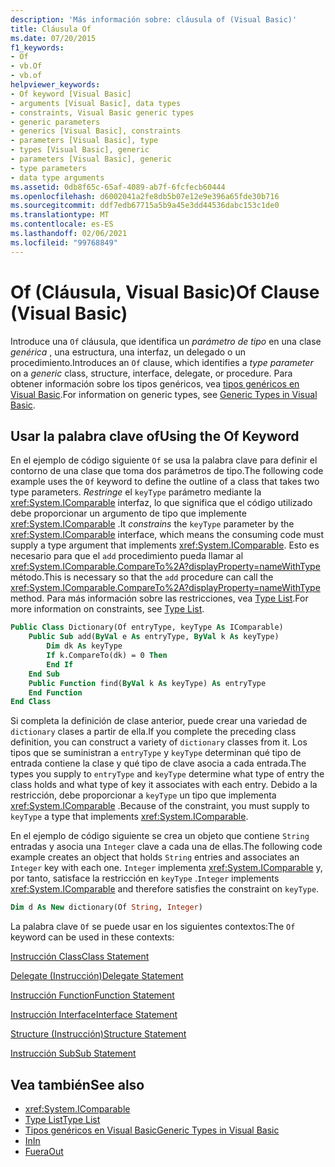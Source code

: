 ```yaml
---
description: 'Más información sobre: cláusula of (Visual Basic)'
title: Cláusula Of
ms.date: 07/20/2015
f1_keywords:
- Of
- vb.Of
- vb.of
helpviewer_keywords:
- Of keyword [Visual Basic]
- arguments [Visual Basic], data types
- constraints, Visual Basic generic types
- generic parameters
- generics [Visual Basic], constraints
- parameters [Visual Basic], type
- types [Visual Basic], generic
- parameters [Visual Basic], generic
- type parameters
- data type arguments
ms.assetid: 0db8f65c-65af-4089-ab7f-6fcfecb60444
ms.openlocfilehash: d6002041a2fe8db5b07e12e9e396a65fde30b716
ms.sourcegitcommit: ddf7edb67715a5b9a45e3dd44536dabc153c1de0
ms.translationtype: MT
ms.contentlocale: es-ES
ms.lasthandoff: 02/06/2021
ms.locfileid: "99768849"
---
```

# <a name="of-clause-visual-basic"></a><span data-ttu-id="c1751-103">Of (Cláusula, Visual Basic)</span><span class="sxs-lookup"><span data-stu-id="c1751-103">Of Clause (Visual Basic)</span></span>

<span data-ttu-id="c1751-104">Introduce una `Of` cláusula, que identifica un *parámetro de tipo* en una clase *genérica* , una estructura, una interfaz, un delegado o un procedimiento.</span><span class="sxs-lookup"><span data-stu-id="c1751-104">Introduces an `Of` clause, which identifies a *type parameter* on a *generic* class, structure, interface, delegate, or procedure.</span></span> <span data-ttu-id="c1751-105">Para obtener información sobre los tipos genéricos, vea [tipos genéricos en Visual Basic](../../programming-guide/language-features/data-types/generic-types.md).</span><span class="sxs-lookup"><span data-stu-id="c1751-105">For information on generic types, see [Generic Types in Visual Basic](../../programming-guide/language-features/data-types/generic-types.md).</span></span>  
  
## <a name="using-the-of-keyword"></a><span data-ttu-id="c1751-106">Usar la palabra clave of</span><span class="sxs-lookup"><span data-stu-id="c1751-106">Using the Of Keyword</span></span>  

 <span data-ttu-id="c1751-107">En el ejemplo de código siguiente `Of` se usa la palabra clave para definir el contorno de una clase que toma dos parámetros de tipo.</span><span class="sxs-lookup"><span data-stu-id="c1751-107">The following code example uses the `Of` keyword to define the outline of a class that takes two type parameters.</span></span> <span data-ttu-id="c1751-108">*Restringe* el `keyType` parámetro mediante la <xref:System.IComparable> interfaz, lo que significa que el código utilizado debe proporcionar un argumento de tipo que implemente <xref:System.IComparable> .</span><span class="sxs-lookup"><span data-stu-id="c1751-108">It *constrains* the `keyType` parameter by the <xref:System.IComparable> interface, which means the consuming code must supply a type argument that implements <xref:System.IComparable>.</span></span> <span data-ttu-id="c1751-109">Esto es necesario para que el `add` procedimiento pueda llamar al <xref:System.IComparable.CompareTo%2A?displayProperty=nameWithType> método.</span><span class="sxs-lookup"><span data-stu-id="c1751-109">This is necessary so that the `add` procedure can call the <xref:System.IComparable.CompareTo%2A?displayProperty=nameWithType> method.</span></span> <span data-ttu-id="c1751-110">Para más información sobre las restricciones, vea [Type List](type-list.md).</span><span class="sxs-lookup"><span data-stu-id="c1751-110">For more information on constraints, see [Type List](type-list.md).</span></span>  
  
```vb  
Public Class Dictionary(Of entryType, keyType As IComparable)  
    Public Sub add(ByVal e As entryType, ByVal k As keyType)  
        Dim dk As keyType  
        If k.CompareTo(dk) = 0 Then  
        End If  
    End Sub  
    Public Function find(ByVal k As keyType) As entryType  
    End Function  
End Class  
```  
  
 <span data-ttu-id="c1751-111">Si completa la definición de clase anterior, puede crear una variedad de `dictionary` clases a partir de ella.</span><span class="sxs-lookup"><span data-stu-id="c1751-111">If you complete the preceding class definition, you can construct a variety of `dictionary` classes from it.</span></span> <span data-ttu-id="c1751-112">Los tipos que se suministran a `entryType` y `keyType` determinan qué tipo de entrada contiene la clase y qué tipo de clave asocia a cada entrada.</span><span class="sxs-lookup"><span data-stu-id="c1751-112">The types you supply to `entryType` and `keyType` determine what type of entry the class holds and what type of key it associates with each entry.</span></span> <span data-ttu-id="c1751-113">Debido a la restricción, debe proporcionar a `keyType` un tipo que implementa <xref:System.IComparable> .</span><span class="sxs-lookup"><span data-stu-id="c1751-113">Because of the constraint, you must supply to `keyType` a type that implements <xref:System.IComparable>.</span></span>  
  
 <span data-ttu-id="c1751-114">En el ejemplo de código siguiente se crea un objeto que contiene `String` entradas y asocia una `Integer` clave a cada una de ellas.</span><span class="sxs-lookup"><span data-stu-id="c1751-114">The following code example creates an object that holds `String` entries and associates an `Integer` key with each one.</span></span> <span data-ttu-id="c1751-115">`Integer` implementa <xref:System.IComparable> y, por tanto, satisface la restricción en `keyType` .</span><span class="sxs-lookup"><span data-stu-id="c1751-115">`Integer` implements <xref:System.IComparable> and therefore satisfies the constraint on `keyType`.</span></span>  
  
```vb  
Dim d As New dictionary(Of String, Integer)  
```  
  
 <span data-ttu-id="c1751-116">La palabra clave `Of` se puede usar en los siguientes contextos:</span><span class="sxs-lookup"><span data-stu-id="c1751-116">The `Of` keyword can be used in these contexts:</span></span>  
  
 [<span data-ttu-id="c1751-117">Instrucción Class</span><span class="sxs-lookup"><span data-stu-id="c1751-117">Class Statement</span></span>](class-statement.md)  
  
 [<span data-ttu-id="c1751-118">Delegate (Instrucción)</span><span class="sxs-lookup"><span data-stu-id="c1751-118">Delegate Statement</span></span>](delegate-statement.md)  
  
 [<span data-ttu-id="c1751-119">Instrucción Function</span><span class="sxs-lookup"><span data-stu-id="c1751-119">Function Statement</span></span>](function-statement.md)  
  
 [<span data-ttu-id="c1751-120">Instrucción Interface</span><span class="sxs-lookup"><span data-stu-id="c1751-120">Interface Statement</span></span>](interface-statement.md)  
  
 [<span data-ttu-id="c1751-121">Structure (Instrucción)</span><span class="sxs-lookup"><span data-stu-id="c1751-121">Structure Statement</span></span>](structure-statement.md)  
  
 [<span data-ttu-id="c1751-122">Instrucción Sub</span><span class="sxs-lookup"><span data-stu-id="c1751-122">Sub Statement</span></span>](sub-statement.md)  
  
## <a name="see-also"></a><span data-ttu-id="c1751-123">Vea también</span><span class="sxs-lookup"><span data-stu-id="c1751-123">See also</span></span>

- <xref:System.IComparable>
- [<span data-ttu-id="c1751-124">Type List</span><span class="sxs-lookup"><span data-stu-id="c1751-124">Type List</span></span>](type-list.md)
- [<span data-ttu-id="c1751-125">Tipos genéricos en Visual Basic</span><span class="sxs-lookup"><span data-stu-id="c1751-125">Generic Types in Visual Basic</span></span>](../../programming-guide/language-features/data-types/generic-types.md)
- [<span data-ttu-id="c1751-126">In</span><span class="sxs-lookup"><span data-stu-id="c1751-126">In</span></span>](../modifiers/in-generic-modifier.md)
- [<span data-ttu-id="c1751-127">Fuera</span><span class="sxs-lookup"><span data-stu-id="c1751-127">Out</span></span>](../modifiers/out-generic-modifier.md)
